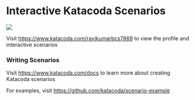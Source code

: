 # Interactive Katacoda Scenarios

[![](http://shields.katacoda.com/katacoda/ravikumarbcs7869/count.svg)](https://www.katacoda.com/ravikumarbcs7869 "Get your profile on Katacoda.com")

Visit https://www.katacoda.com/ravikumarbcs7869 to view the profile and interactive scenarios

### Writing Scenarios
Visit https://www.katacoda.com/docs to learn more about creating Katacoda scenarios

For examples, visit https://github.com/katacoda/scenario-example
